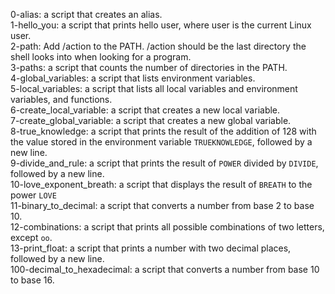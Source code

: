0-alias: a script that creates an alias.
<br>1-hello_you:  a script that prints hello user, where user is the current Linux user.
<br>2-path: Add /action to the PATH. /action should be the last directory the shell looks into when looking for a program.
<br>3-paths: a script that counts the number of directories in the PATH.
<br>4-global_variables: a script that lists environment variables.
<br>5-local_variables: a script that lists all local variables and environment variables, and functions.
<br>6-create_local_variable: a script that creates a new local variable.
<br>7-create_global_variable: a script that creates a new global variable.
<br>8-true_knowledge: a script that prints the result of the addition of 128 with the value stored in the environment variable ```TRUEKNOWLEDGE```, followed by a new line.
<br>9-divide_and_rule: a script that prints the result of ```POWER``` divided by ```DIVIDE```, followed by a new line.
<br>10-love_exponent_breath: a script that displays the result of ```BREATH``` to the power ```LOVE```
<br>11-binary_to_decimal: a script that converts a number from base 2 to base 10.
<br>12-combinations:  a script that prints all possible combinations of two letters, except ```oo```.
<br>13-print_float: a script that prints a number with two decimal places, followed by a new line.
<br>100-decimal_to_hexadecimal: a script that converts a number from base 10 to base 16.
